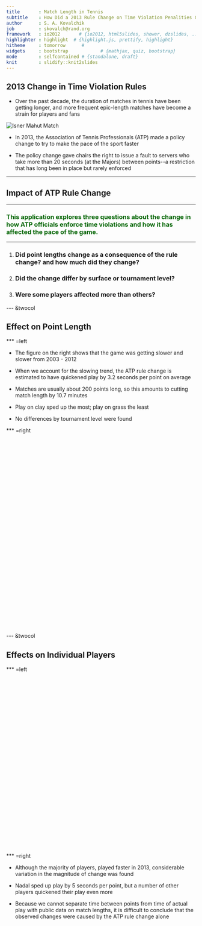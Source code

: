 ```yaml
---
title       : Match Length in Tennis
subtitle    : How Did a 2013 Rule Change on Time Violation Penalities Change the Pace of the Sport?
author      : S. A. Kovalchik
job         : skovalch@rand.org
framework   : io2012       # {io2012, html5slides, shower, dzslides, ...}
highlighter : highlight  # {highlight.js, prettify, highlight}
hitheme     : tomorrow      # 
widgets     : bootstrap            # {mathjax, quiz, bootstrap}
mode        : selfcontained # {standalone, draft}
knit        : slidify::knit2slides
---
```


<!-- Limit image width and height -->
<style type='text/css'>
img {
    max-height: 560px;
    max-width: 964px;
}
</style>

<!-- Center image on slide -->
<script src="http://ajax.aspnetcdn.com/ajax/jQuery/jquery-1.7.min.js"></script>
<script type='text/javascript'>
$(function() {
    $("p:has(img)").addClass('centered');
});
</script>

## 2013 Change in Time Violation Rules

* Over the past decade, the duration of matches in tennis have been getting longer, and more frequent epic-length matches have become a strain for players and fans

![Isner Mahut Match](http://i.telegraph.co.uk/multimedia/archive/01924/mahut-isner_1924292c.jpg)

* In 2013, the Association of Tennis Professionals (ATP) made a policy change to try to make the pace of the sport faster

* The policy change gave chairs the right to issue a fault to servers who take more than 20 seconds (at the Majors) between points--a restriction that has long been in place but rarely enforced

--- 

## Impact of ATP Rule Change

<hr>

<h3 style="color: darkgreen;"><b>This application explores three questions about the change in how ATP officials enforce time violations and how it has affected the pace of the game.</b></h3>

<hr>

1. <h3>Did point lengths change as a consequence of the rule change? and how much did they change?</h3>

2. <h3>Did the change differ by surface or tournament level?</h3>

3. <h3>Were some players affected more than others?</h3>

--- &twocol

## Effect on Point Length

*** =left

* The figure on the right shows that the game was getting slower and slower from 2003 - 2012

* When we account for the slowing trend, the ATP rule change is estimated to have quickened play by 3.2 seconds per point on average

* Matches are usually about 200 points long, so this amounts to cutting match length by 10.7 minutes

* Play on clay sped up the most; play on grass the least

* No differences by tournament level were found

*** =right

<!-- ScatterChart generated in R 3.1.3 by googleVis 0.5.4 package -->
<!-- Sat Jun 20 12:26:01 2015 -->


<!-- jsHeader -->
<script type="text/javascript">
 
// jsData 
function gvisDataScatterChartID2454cfbe009 () {
var data = new google.visualization.DataTable();
var datajson =
[
 [
 2003,
38.02370614,
null,
null 
],
[
 2004,
38.61032745,
null,
null 
],
[
 2005,
39.28427544,
null,
null 
],
[
 2006,
39.78319019,
null,
null 
],
[
 2007,
40.29100956,
null,
null 
],
[
 2008,
40.58841624,
null,
null 
],
[
 2009,
41.2682153,
null,
null 
],
[
 2010,
41.28387701,
null,
null 
],
[
 2011,
42.05695188,
null,
null 
],
[
 2012,
42.09291627,
null,
null 
],
[
 2013,
null,
42.69422009,
39.52873826 
],
[
 2014,
null,
43.12614266,
39.59175887 
] 
];
data.addColumn('number','Year');
data.addColumn('number','Pre-2013 Rate');
data.addColumn('number','Predicted');
data.addColumn('number','Observed');
data.addRows(datajson);
return(data);
}
 
// jsDrawChart
function drawChartScatterChartID2454cfbe009() {
var data = gvisDataScatterChartID2454cfbe009();
var options = {};
options["allowHtml"] = true;
options["trendlines"] = {0: {type: 'linear'}};
options["colors"] = ['#CDDC39', '#4DB6AC', 'grey'];
options["vAxis"] = {title: 'Seconds per point'};
options["hAxis"] = {format: '####'};
options["legend"] = {position: 'top'};
options["width"] =    500;
options["height"] =    500;

    var chart = new google.visualization.ScatterChart(
    document.getElementById('ScatterChartID2454cfbe009')
    );
    chart.draw(data,options);
    

}
  
 
// jsDisplayChart
(function() {
var pkgs = window.__gvisPackages = window.__gvisPackages || [];
var callbacks = window.__gvisCallbacks = window.__gvisCallbacks || [];
var chartid = "corechart";
  
// Manually see if chartid is in pkgs (not all browsers support Array.indexOf)
var i, newPackage = true;
for (i = 0; newPackage && i < pkgs.length; i++) {
if (pkgs[i] === chartid)
newPackage = false;
}
if (newPackage)
  pkgs.push(chartid);
  
// Add the drawChart function to the global list of callbacks
callbacks.push(drawChartScatterChartID2454cfbe009);
})();
function displayChartScatterChartID2454cfbe009() {
  var pkgs = window.__gvisPackages = window.__gvisPackages || [];
  var callbacks = window.__gvisCallbacks = window.__gvisCallbacks || [];
  window.clearTimeout(window.__gvisLoad);
  // The timeout is set to 100 because otherwise the container div we are
  // targeting might not be part of the document yet
  window.__gvisLoad = setTimeout(function() {
  var pkgCount = pkgs.length;
  google.load("visualization", "1", { packages:pkgs, callback: function() {
  if (pkgCount != pkgs.length) {
  // Race condition where another setTimeout call snuck in after us; if
  // that call added a package, we must not shift its callback
  return;
}
while (callbacks.length > 0)
callbacks.shift()();
} });
}, 100);
}
 
// jsFooter
</script>
 
<!-- jsChart -->  
<script type="text/javascript" src="https://www.google.com/jsapi?callback=displayChartScatterChartID2454cfbe009"></script>
 
<!-- divChart -->
  
<div align="center" id="ScatterChartID2454cfbe009" 
  style="width: 500; height: 500;">
</div>

--- &twocol

## Effects on Individual Players

*** =left 

<!-- ScatterChart generated in R 3.1.3 by googleVis 0.5.4 package -->
<!-- Sat Jun 20 11:49:16 2015 -->


<!-- jsHeader -->
<script type="text/javascript">
 
// jsData 
function gvisDataScatterChartID2452a0633bf () {
var data = new google.visualization.DataTable();
var datajson =
[
 [
 0,
null,
null,
null,
null,
0 
],
[
 1,
null,
null,
null,
null,
1 
],
[
 40.10685552,
37.85269837,
"Adrian Mannarino: 2.25",
null,
null,
null 
],
[
 48.59728507,
42.93414634,
"Adrian Menendez-Maceiras: 5.66",
null,
null,
null 
],
[
 42.26195426,
38.78622062,
"Adrian Ungur: 3.48",
null,
null,
null 
],
[
 38.6440678,
36.53631285,
"Albano Olivetti: 2.11",
null,
null,
null 
],
[
 41.6947088,
37.44783388,
"Albert Montanes: 4.25",
null,
null,
null 
],
[
 44.73554377,
43.30259496,
"Albert Ramos-Vinolas: 1.43",
null,
null,
null 
],
[
 41.49759141,
37.45184388,
"Alejandro Falla: 4.05",
null,
null,
null 
],
[
 41.01468582,
39.79127922,
"Alex Bogomolov Jr.: 1.22",
null,
null,
null 
],
[
 38.7453772,
36.75865424,
"Alexandr Dolgopolov: 1.99",
null,
null,
null 
],
[
 34.08450704,
null,
null,
38.20754717,
"Andreas Haider-Maurer:-4.12",
null 
],
[
 40.5287679,
38.77866991,
"Andreas Seppi: 1.75",
null,
null,
null 
],
[
 42.00478851,
36.40861577,
"Andrey Kuznetsov: 5.60",
null,
null,
null 
],
[
 45.74846738,
43.04028231,
"Andy Murray: 2.71",
null,
null,
null 
],
[
 53.57142857,
41.33333333,
"Antonio Veic:12.24",
null,
null,
null 
],
[
 38.85245902,
38.08988764,
"Benjamin Balleret: 0.76",
null,
null,
null 
],
[
 39.41914383,
38.84764398,
"Benjamin Becker: 0.57",
null,
null,
null 
],
[
 36.22893033,
36.06115754,
"Benoit Paire: 0.17",
null,
null,
null 
],
[
 37.38599351,
35.28174698,
"Bernard Tomic: 2.10",
null,
null,
null 
],
[
 43.46701606,
40.74667023,
"Bjorn Phau: 2.72",
null,
null,
null 
],
[
 46.81870251,
41.41829895,
"Blaz Kavcic: 5.40",
null,
null,
null 
],
[
 42.11538462,
null,
null,
42.81832884,
"Bobby Reynolds:-0.70",
null 
],
[
 39.98304884,
37.79359431,
"Bradley Klahn: 2.19",
null,
null,
null 
],
[
 39.35724927,
38.87595119,
"Brian Baker: 0.48",
null,
null,
null 
],
[
 46.77911863,
42.57220634,
"Carlos Berlocq: 4.21",
null,
null,
null 
],
[
 44.70907741,
34.33766234,
"Cedrik-Marcel Stebe:10.37",
null,
null,
null 
],
[
 49.41176471,
36.58536585,
"Cesar Ramirez:12.83",
null,
null,
null 
],
[
 42.83390134,
37.2556921,
"Daniel Brands: 5.58",
null,
null,
null 
],
[
 39.75836424,
39.65796319,
"Daniel Gimeno-Traver: 0.10",
null,
null,
null 
],
[
 43.7353828,
41.31041326,
"David Ferrer: 2.42",
null,
null,
null 
],
[
 41.10207781,
37.55939867,
"David Goffin: 3.54",
null,
null,
null 
],
[
 43.53956471,
40.35002115,
"David Nalbandian: 3.19",
null,
null,
null 
],
[
 40.90545633,
37.68397307,
"Denis Istomin: 3.22",
null,
null,
null 
],
[
 44.25855513,
38.82352941,
"Denis Kudla: 5.44",
null,
null,
null 
],
[
 40.37383178,
36.75675676,
"Di Wu: 3.62",
null,
null,
null 
],
[
 38.88262091,
36.55614734,
"Dmitry Tursunov: 2.33",
null,
null,
null 
],
[
 37.71086659,
36.75682508,
"Donald Young: 0.95",
null,
null,
null 
],
[
 39.81280657,
38.09524227,
"Dudi Sela: 1.72",
null,
null,
null 
],
[
 33.8937111,
32.06746017,
"Dustin Brown: 1.83",
null,
null,
null 
],
[
 40.42290793,
37.90415795,
"Edouard Roger-Vasselin: 2.52",
null,
null,
null 
],
[
 41.01047729,
null,
null,
41.25811624,
"Ernests Gulbis:-0.25",
null 
],
[
 48.29268293,
42.30769231,
"Evgeny Donskoy: 5.98",
null,
null,
null 
],
[
 39.7940608,
38.81644789,
"Fabio Fognini: 0.98",
null,
null,
null 
],
[
 43.7704918,
null,
null,
44.14096916,
"Facundo Arguello:-0.37",
null 
],
[
 43.4199072,
40.5434949,
"Federico Delbonis: 2.88",
null,
null,
null 
],
[
 41.4313444,
38.78606106,
"Feliciano Lopez: 2.65",
null,
null,
null 
],
[
 44.68219412,
41.47881409,
"Fernando Verdasco: 3.20",
null,
null,
null 
],
[
 40.37810727,
37.78569936,
"Filippo Volandri: 2.59",
null,
null,
null 
],
[
 42.21152523,
40.45370969,
"Flavio Cipolla: 1.76",
null,
null,
null 
],
[
 40.30112779,
34.48946397,
"Florent Serra: 5.81",
null,
null,
null 
],
[
 37.45605179,
37.13239089,
"Florian Mayer: 0.32",
null,
null,
null 
],
[
 41.893908,
40.353185,
"Frank Dancevic: 1.54",
null,
null,
null 
],
[
 41.70431954,
38.72873118,
"Gael Monfils: 2.98",
null,
null,
null 
],
[
 41.41323729,
39.32600687,
"Gilles Muller: 2.09",
null,
null,
null 
],
[
 44.3465517,
41.6881717,
"Gilles Simon: 2.66",
null,
null,
null 
],
[
 42.7720449,
37.98963864,
"Go Soeda: 4.78",
null,
null,
null 
],
[
 40.54183717,
37.33176608,
"Grega Zemlja: 3.21",
null,
null,
null 
],
[
 40.58416279,
38.21332499,
"Grigor Dimitrov: 2.37",
null,
null,
null 
],
[
 39.66942149,
31.83206107,
"Guido Pella: 7.84",
null,
null,
null 
],
[
 43.25572232,
38.82189366,
"Guillaume Rufin: 4.43",
null,
null,
null 
],
[
 43.75324989,
41.85598116,
"Guillermo Garcia-Lopez: 1.90",
null,
null,
null 
],
[
 39.80769231,
35.86956522,
"Henri Laaksonen: 3.94",
null,
null,
null 
],
[
 40.79011762,
40.18000803,
"Horacio Zeballos: 0.61",
null,
null,
null 
],
[
 36.31578947,
null,
null,
39.21568627,
"Igor Andreev:-2.90",
null 
],
[
 37.88007793,
35.45648835,
"Igor Sijsling: 2.42",
null,
null,
null 
],
[
 41.65258892,
37.5564357,
"Ivan Dodig: 4.10",
null,
null,
null 
],
[
 42.35142036,
37.6243739,
"Ivo Karlovic: 4.73",
null,
null,
null 
],
[
 42.68998452,
39.49610897,
"Jack Sock: 3.19",
null,
null,
null 
],
[
 37.05317061,
34.03151352,
"James Blake: 3.02",
null,
null,
null 
],
[
 41.10897638,
null,
null,
41.30198123,
"James Duckworth:-0.19",
null 
],
[
 43.09566768,
37.78811452,
"James Ward: 5.31",
null,
null,
null 
],
[
 36.38297872,
31.85840708,
"Jamie Baker: 4.52",
null,
null,
null 
],
[
 37.2688588,
null,
null,
44.16,
"Jan Hajek:-6.89",
null 
],
[
 35.46791444,
33.23076923,
"Jan Hernych: 2.24",
null,
null,
null 
],
[
 44.72745563,
42.33172718,
"Janko Tipsarevic: 2.40",
null,
null,
null 
],
[
 39.45386174,
37.99927001,
"Jarkko Nieminen: 1.45",
null,
null,
null 
],
[
 43.84615385,
42.42424242,
"Javier Marti: 1.42",
null,
null,
null 
],
[
 41.0968413,
39.80944697,
"Jeremy Chardy: 1.29",
null,
null,
null 
],
[
 41.73788898,
38.07754614,
"Jerzy Janowicz: 3.66",
null,
null,
null 
],
[
 40.56088094,
38.96765812,
"Jesse Levine: 1.59",
null,
null,
null 
],
[
 39.90566038,
33.49693252,
"Jimmy Wang: 6.41",
null,
null,
null 
],
[
 42.33986143,
39.05093942,
"Jo-Wilfried Tsonga: 3.29",
null,
null,
null 
],
[
 47.32075472,
37.99719888,
"Joao Sousa: 9.32",
null,
null,
null 
],
[
 47.45431894,
46.56177423,
"Joao Souza: 0.89",
null,
null,
null 
],
[
 39.82238468,
39.53025842,
"John Isner: 0.29",
null,
null,
null 
],
[
 36,
null,
null,
42.14754098,
"John Millman:-6.15",
null 
],
[
 47.39119526,
39.72875946,
"Juan Monaco: 7.66",
null,
null,
null 
],
[
 42.78914418,
42.31584165,
"Julien Benneteau: 0.47",
null,
null,
null 
],
[
 38.50529457,
38.29527435,
"Jurgen Melzer: 0.21",
null,
null,
null 
],
[
 40.29899002,
null,
null,
40.60418198,
"Jurgen Zopp:-0.31",
null 
],
[
 43.92187582,
40.8006369,
"Kei Nishikori: 3.12",
null,
null,
null 
],
[
 38.64868822,
37.02944367,
"Kenny De Schepper: 1.62",
null,
null,
null 
],
[
 43.48255301,
40.61605774,
"Kevin Anderson: 2.87",
null,
null,
null 
],
[
 46.89543409,
42.25786607,
"Leonardo Mayer: 4.64",
null,
null,
null 
],
[
 44.50578406,
42.15987756,
"Lleyton Hewitt: 2.35",
null,
null,
null 
],
[
 41.00681839,
38.24846899,
"Lukas Lacko: 2.76",
null,
null,
null 
],
[
 37.2212036,
35.24312865,
"Lukas Rosol: 1.98",
null,
null,
null 
],
[
 44.18855236,
39.20049395,
"Lukasz Kubot: 4.99",
null,
null,
null 
],
[
 46.02137785,
41.20816371,
"Marcel Granollers: 4.81",
null,
null,
null 
],
[
 45.87757284,
41.33920243,
"Marco Chiudinelli: 4.54",
null,
null,
null 
],
[
 52.94117647,
39.31034483,
"Marco Trungelliti:13.63",
null,
null,
null 
],
[
 41.37712413,
38.45291276,
"Marcos Baghdatis: 2.92",
null,
null,
null 
],
[
 44.23573639,
42.91286627,
"Mardy Fish: 1.32",
null,
null,
null 
],
[
 42.94180661,
41.01520137,
"Marin Cilic: 1.93",
null,
null,
null 
],
[
 42.11912021,
39.79121943,
"Marinko Matosevic: 2.33",
null,
null,
null 
],
[
 37.19384801,
36.62918358,
"Marius Copil: 0.56",
null,
null,
null 
],
[
 40.42089244,
null,
null,
40.86052059,
"Martin Klizan:-0.44",
null 
],
[
 37.73195876,
null,
null,
38.26771654,
"Mate Pavic:-0.54",
null 
],
[
 44.09638554,
40,
"Matteo Viola: 4.10",
null,
null,
null 
],
[
 39.87417901,
39.03193987,
"Matthew Ebden: 0.84",
null,
null,
null 
],
[
 40.45871693,
39.78775591,
"Matthias Bachinger: 0.67",
null,
null,
null 
],
[
 38.04056026,
37.3255814,
"Michael Berrer: 0.71",
null,
null,
null 
],
[
 38.94057046,
35.84694281,
"Michael Llodra: 3.09",
null,
null,
null 
],
[
 45.64644766,
39.38413429,
"Michael Russell: 6.26",
null,
null,
null 
],
[
 41.00528537,
38.77371917,
"Mikhail Kukushkin: 2.23",
null,
null,
null 
],
[
 43.03754089,
41.31808249,
"Mikhail Youzhny: 1.72",
null,
null,
null 
],
[
 40.41416407,
39.48979809,
"Milos Raonic: 0.92",
null,
null,
null 
],
[
 40.90909091,
32.20738413,
"Mischa Zverev: 8.70",
null,
null,
null 
],
[
 41.70325911,
38.90871333,
"Nicolas Almagro: 2.79",
null,
null,
null 
],
[
 40.16970445,
null,
null,
41.79038351,
"Nicolas Mahut:-1.62",
null 
],
[
 41.49704833,
38.8738808,
"Nikolay Davydenko: 2.62",
null,
null,
null 
],
[
 44.69101448,
41.63896951,
"Novak Djokovic: 3.05",
null,
null,
null 
],
[
 42.89198888,
38.78504852,
"Olivier Rochus: 4.11",
null,
null,
null 
],
[
 44.51889194,
41.25003793,
"Pablo Andujar: 3.27",
null,
null,
null 
],
[
 44.02193556,
40.22162112,
"Paolo Lorenzi: 3.80",
null,
null,
null 
],
[
 43.63636364,
35.8483228,
"Paul Capdeville: 7.79",
null,
null,
null 
],
[
 44.56750732,
38.57929227,
"Paul-Henri Mathieu: 5.99",
null,
null,
null 
],
[
 49.5505618,
40.85714286,
"Pere Riba: 8.69",
null,
null,
null 
],
[
 43.81578947,
43.47305389,
"Peter Polansky: 0.34",
null,
null,
null 
],
[
 41.18842137,
38.64463246,
"Philipp Kohlschreiber: 2.54",
null,
null,
null 
],
[
 34.34743474,
null,
null,
38.47728032,
"Philipp Petzschner:-4.13",
null 
],
[
 44.63683747,
36.65696812,
"Potito Starace: 7.98",
null,
null,
null 
],
[
 43.6762447,
null,
null,
45.5950825,
"Radek Stepanek:-1.92",
null 
],
[
 51.26487366,
45.66674449,
"Rafael Nadal: 5.60",
null,
null,
null 
],
[
 44.4,
37.86885246,
"Rajeev Ram: 6.53",
null,
null,
null 
],
[
 45.0955414,
44.89208633,
"Rhyne Williams: 0.20",
null,
null,
null 
],
[
 38.28472687,
33.6196309,
"Ricardas Berankis: 4.67",
null,
null,
null 
],
[
 43.49580844,
39.78468932,
"Richard Gasquet: 3.71",
null,
null,
null 
],
[
 45.55607979,
41.68630247,
"Roberto Bautista Agut: 3.87",
null,
null,
null 
],
[
 39.85222175,
38.26571976,
"Robin Haase: 1.59",
null,
null,
null 
],
[
 39.47977376,
37.367257,
"Roger Federer: 2.11",
null,
null,
null 
],
[
 40.40816327,
null,
null,
42.46153846,
"Rogerio Dutra Silva:-2.05",
null 
],
[
 46.02702703,
null,
null,
49.62962963,
"Ruben Ramirez Hidalgo:-3.60",
null 
],
[
 42.07964743,
38.89141954,
"Ryan Harrison: 3.19",
null,
null,
null 
],
[
 38.11598495,
35.3764728,
"Sam Querrey: 2.74",
null,
null,
null 
],
[
 42.05307224,
38.29557445,
"Santiago Giraldo: 3.76",
null,
null,
null 
],
[
 40.75251051,
35.57356878,
"Sergiy Stakhovsky: 5.18",
null,
null,
null 
],
[
 48.72909699,
41.63406891,
"Simone Bolelli: 7.10",
null,
null,
null 
],
[
 45.78199052,
40.42922089,
"Somdev Devvarman: 5.35",
null,
null,
null 
],
[
 41.5137523,
39.28330145,
"Stan Wawrinka: 2.23",
null,
null,
null 
],
[
 44.01678477,
39.63245319,
"Steve Darcis: 4.38",
null,
null,
null 
],
[
 41.02604512,
39.18367347,
"Steve Johnson: 1.84",
null,
null,
null 
],
[
 38.93082233,
37.7279453,
"Tatsuma Ito: 1.20",
null,
null,
null 
],
[
 41.12903226,
null,
null,
41.34453782,
"Teymuraz Gabashvili:-0.22",
null 
],
[
 42,
37.72566372,
"Thiemo de Bakker: 4.27",
null,
null,
null 
],
[
 42.90708227,
39.6856104,
"Thomaz Bellucci: 3.22",
null,
null,
null 
],
[
 36.02533594,
null,
null,
38.87764605,
"Tim Smyczek:-2.85",
null 
],
[
 40.34935366,
null,
null,
40.36494224,
"Tobias Kamke:-0.02",
null 
],
[
 45.87992059,
41.70852876,
"Tomas Berdych: 4.17",
null,
null,
null 
],
[
 42.78223358,
39.26265985,
"Tommy Haas: 3.52",
null,
null,
null 
],
[
 43.41308631,
40.95270787,
"Tommy Robredo: 2.46",
null,
null,
null 
],
[
 43.02229591,
42.98970093,
"Vasek Pospisil: 0.03",
null,
null,
null 
],
[
 40.37383178,
37.35472155,
"Victor Estrella Burgos: 3.02",
null,
null,
null 
],
[
 40.10673649,
38.20978579,
"Victor Hanescu: 1.90",
null,
null,
null 
],
[
 41.96759769,
39.28089187,
"Viktor Troicki: 2.69",
null,
null,
null 
],
[
 39.27841407,
38.43965263,
"Xavier Malisse: 0.84",
null,
null,
null 
],
[
 43.94406041,
41.0133709,
"Yen-Hsun Lu: 2.93",
null,
null,
null 
],
[
 46.5,
40.47619048,
"Yuki Bhambri: 6.02",
null,
null,
null 
],
[
 42.59305505,
38.07364795,
"Ze Zhang: 4.52",
null,
null,
null 
] 
];
data.addColumn('number','Rate2012');
data.addColumn('number','Positive');
data.addColumn({type: 'string', role: 'tooltip', 'p': {'html': true}});
data.addColumn('number','Negative');
data.addColumn({type: 'string', role: 'tooltip', 'p': {'html': true}});
data.addColumn('number','Equality');
data.addRows(datajson);
return(data);
}
 
// jsDrawChart
function drawChartScatterChartID2452a0633bf() {
var data = gvisDataScatterChartID2452a0633bf();
var options = {};
options["allowHtml"] = true;
options["width"] = "450";
options["height"] = "450";
options["series"] = {0: {color: '#CDDC39'}, 1: {color: '#4DB6AC'}, 2: {color: 'grey'}};
options["legend"] = {position: 'top'};
options["trendlines"] = {2: {type: 'linear', color: 'grey'}};
options["vAxis"] = {title: 'Seconds per Point in 2013',  
				  viewWindowMode:'explicit',
			 viewWindow:{min:25, max:55}};
options["hAxis"] = {title: 'Seconds per Point in 2012', 
				  viewWindowMode:'explicit',
			 viewWindow:{min:25, max:55}};

    var chart = new google.visualization.ScatterChart(
    document.getElementById('ScatterChartID2452a0633bf')
    );
    chart.draw(data,options);
    

}
  
 
// jsDisplayChart
(function() {
var pkgs = window.__gvisPackages = window.__gvisPackages || [];
var callbacks = window.__gvisCallbacks = window.__gvisCallbacks || [];
var chartid = "corechart";
  
// Manually see if chartid is in pkgs (not all browsers support Array.indexOf)
var i, newPackage = true;
for (i = 0; newPackage && i < pkgs.length; i++) {
if (pkgs[i] === chartid)
newPackage = false;
}
if (newPackage)
  pkgs.push(chartid);
  
// Add the drawChart function to the global list of callbacks
callbacks.push(drawChartScatterChartID2452a0633bf);
})();
function displayChartScatterChartID2452a0633bf() {
  var pkgs = window.__gvisPackages = window.__gvisPackages || [];
  var callbacks = window.__gvisCallbacks = window.__gvisCallbacks || [];
  window.clearTimeout(window.__gvisLoad);
  // The timeout is set to 100 because otherwise the container div we are
  // targeting might not be part of the document yet
  window.__gvisLoad = setTimeout(function() {
  var pkgCount = pkgs.length;
  google.load("visualization", "1", { packages:pkgs, callback: function() {
  if (pkgCount != pkgs.length) {
  // Race condition where another setTimeout call snuck in after us; if
  // that call added a package, we must not shift its callback
  return;
}
while (callbacks.length > 0)
callbacks.shift()();
} });
}, 100);
}
 
// jsFooter
</script>
 
<!-- jsChart -->  
<script type="text/javascript" src="https://www.google.com/jsapi?callback=displayChartScatterChartID2452a0633bf"></script>
 
<!-- divChart -->
  
<div id="ScatterChartID2452a0633bf" 
  style="width: 450; height: 450;">
</div>

*** =right

* Although the majority of players, played faster in 2013, considerable variation in the magnitude of change was found

* Nadal sped up play by 5 seconds per point, but a number of other players quickened their play even more

* Because we cannot separate time between points from time of actual play with public data on match lengths, it is difficult to conclude that the observed changes were caused by the ATP rule change alone


